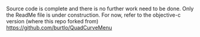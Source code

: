 Source code is complete and there is no further work need to be done. Only the ReadMe file is under construction. For now, refer to the objective-c version (where this repo forked from) https://github.com/burtlo/QuadCurveMenu
